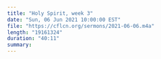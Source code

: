 ```yaml
---
title: "Holy Spirit, week 3"
date: "Sun, 06 Jun 2021 10:00:00 EST"
file: "https://cflcn.org/sermons/2021-06-06.m4a"
length: "19161324"
duration: "40:11"
summary: 
---
```


